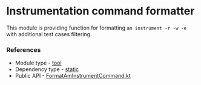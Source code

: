 # Instrumentation command formatter

This module is providing function for formatting `am instrument -r -w -e` with additional test cases filtering.

### References

* Module type - [tool](../../../docs/architecture.md#tool)
* Dependency type - [static](../../../docs/architecture.md#static_dependencies)
* Public API - [FormatAmInstrumentCommand.kt](./src/main/kotlin/flank/instrument/command/FormatAmInstrumentCommand.kt)

